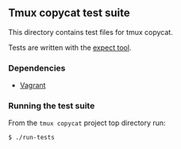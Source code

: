 ## Tmux copycat test suite

This directory contains test files for tmux copycat.

Tests are written with the [expect tool](http://expect.sourceforge.net/).

### Dependencies

- [Vagrant](https://www.vagrantup.com/)

### Running the test suite

From the `tmux copycat` project top directory run:

    $ ./run-tests
